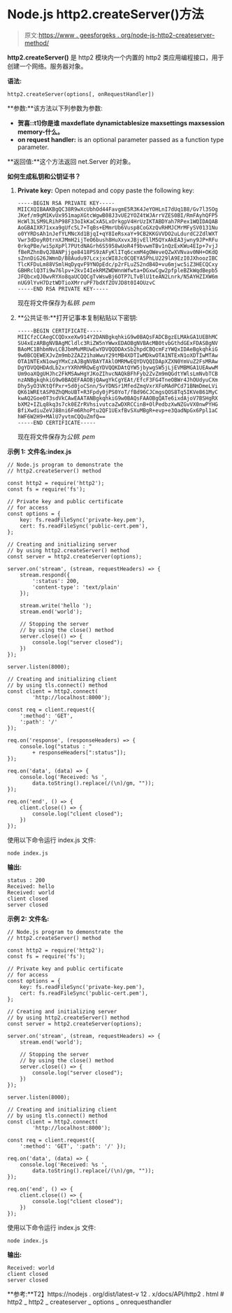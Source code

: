 # Node.js http2.createServer()方法

> 原文:[https://www . geesforgeks . org/node-js-http2-createserver-method/](https://www.geeksforgeeks.org/node-js-http2-createserver-method/)

**http2.createServer()** 是 http2 模块内一个内置的 http2 类应用编程接口，用于创建一个网络。服务器对象。

**语法:**

```
http2.createServer(options[, onRequestHandler])

```

**参数:**该方法以下列参数为参数:

*   **贺喜::t1]你是谁 maxdeflate dynamictablesize maxsettings maxsession memory-什么。**
*   **on request handler:** is an optional parameter passed as a function type parameter.

**返回值:**这个方法返回 net.Server 的对象。

**如何生成私钥和公钥证书？**

1.  **Private key:** Open notepad and copy paste the following key:

    ```
    -----BEGIN RSA PRIVATE KEY-----
    MIICXQIBAAKBgQC38R9wXcUbhOd44FavgmE5R3K4JeYOHLnI7dUq1B8/Gv7l3SOg
    JKef/m9gM1KvUx951mapXGtcWgwB08J3vUE2YOZ4tWJArrVZES0BI/RmFAyhQFP5
    HcWl3LSM9LRihP98F33oIkKaCxA5LxOrkgpV4HrUzIKTABDYah7RPex1WQIDAQAB
    AoGBAIXR71xxa9gUfc5L7+TqBs+EMmrUb6Vusp8CoGXzQvRHMJCMrMFySV0131Nu
    o0YYRDsAh1nJefYLMNcXd1BjqI+qY8IeRsxaY+9CB2KKGVVDO2uLdurdC2ZdlWXT
    Vwr3dDoyR0trnXJMmH2ijTeO6bush8HuXxvxJBjvEllM5QYxAkEA3jwny9JP+RFu
    0rkqPBe/wi5pXpPl7PUtdNAGrh6S5958wUoR4f9bvwmTBv1nQzExKWu4EIp+7vjJ
    fBeRZhnBvQJBANPjjge8418PS9zAFyKlITq6cxmM4gOWeveQZwXVNvav0NH+OKdQ
    sZnnDiG26JWmnD/B8Audu97LcxjxcWI8Jc0CQEYA5PhLU229lA9EzI0JXhoozIBC
    TlcKFDuLm88VSmlHqDyqvF9YNOpEdc/p2rFLuZS2ndB4D+vu6mjwc5iZ3HECQCxy
    GBHRclQ3Ti9w76lpv+2kvI4IekRMZWDWnnWfwta+DGxwCgw2pfpleBZkWqdBepb5
    JFQbcxQJ0wvRYXo8qaUCQQCgTvWswBj6OTP7LTvBlU1teAN2Lnrk/N5AYHZIXW6m
    nUG9lYvH7DztWDTioXMrruPF7bdXfZOVJD8t0I4OUzvC
    -----END RSA PRIVATE KEY-----

    ```

    现在将文件保存为*私钥. pem*

2.  **公共证书:**打开记事本复制粘贴以下密钥:

    ```
    -----BEGIN CERTIFICATE-----
    MIICfzCCAegCCQDxxeXw914Y2DANBgkqhkiG9w0BAQsFADCBgzELMAkGA1UEBhMC
    SU4xEzARBgNVBAgMCldlc3RiZW5nYWwxEDAOBgNVBAcMB0tvbGthdGExFDASBgNV
    BAoMC1BhbmNvLCBJbmMuMRUwEwYDVQQDDAxSb2hpdCBQcmFzYWQxIDAeBgkqhkiG
    9w0BCQEWEXJvZm9mb2ZAZ21haWwuY29tMB4XDTIwMDkwOTA1NTExN1oXDTIwMTAw
    OTA1NTExN1owgYMxCzAJBgNVBAYTAklOMRMwEQYDVQQIDApXZXN0YmVuZ2FsMRAw
    DgYDVQQHDAdLb2xrYXRhMRQwEgYDVQQKDAtQYW5jbywgSW5jLjEVMBMGA1UEAwwM
    Um9oaXQgUHJhc2FkMSAwHgYJKoZIhvcNAQkBFhFyb2ZvZm9mQGdtYWlsLmNvbTCB
    nzANBgkqhkiG9w0BAQEFAAOBjQAwgYkCgYEAt/EfcF3FG4TneOBWr4JhOUdyuCXm
    Dhy5yO3VKtQfPxr+5d0joCSnn/5vYDNSr1MfedZmqVxrXFoMAdPCd71BNmDmeLVi
    QK61WREtASP0ZhQMoUBT+R3Fpdy0jPS0YoT/fBd96CJCmgsQOS8Tq5IKVeB61MyC
    kwAQ2Goe0T3sdVkCAwEAATANBgkqhkiG9w0BAQsFAAOBgQATe6ixdAjoV7BSHgRX
    bXM2+IZLq8kq3s7ck0EZrRVhsivutcaZwDXRCCinB+OlPedbzXwNZGvVX0nwPYHG
    BfiXwdiuZeVJ88ni6Fm6RhoPtu2QF1UExfBvSXuMBgR+evp+e3QadNpGx6Ppl1aC
    hWF6W2H9+MAlU7yvtmCQQuZmfQ==
    -----END CERTIFICATE-----

    ```

    现在将文件保存为*公钥. pem*

**示例 1:** **文件名:index.js**

```
// Node.js program to demonstrate the
// http2.createServer() method

const http2 = require('http2');
const fs = require('fs');

// Private key and public certificate
// for access
const options = {
    key: fs.readFileSync('private-key.pem'),
    cert: fs.readFileSync('public-cert.pem'),
};

// Creating and initializing server
// by using http2.createServer() method
const server = http2.createServer(options);

server.on('stream', (stream, requestHeaders) => {
    stream.respond({ 
        ':status': 200, 
        'content-type': 'text/plain' 
    });

    stream.write('hello ');
    stream.end('world');

    // Stopping the server
    // by using the close() method
    server.close(() => {
        console.log("server closed");
    })
});

server.listen(8000);

// Creating and initializing client
// by using tls.connect() method
const client = http2.connect(
        'http://localhost:8000');

const req = client.request({ 
    ':method': 'GET', 
    ':path': '/' 
});

req.on('response', (responseHeaders) => {
    console.log("status : " 
        + responseHeaders[":status"]);
});

req.on('data', (data) => {
    console.log('Received: %s ',
        data.toString().replace(/(\n)/gm, ""));
});

req.on('end', () => {
    client.close(() => {
        console.log("client closed");
    })
});
```

使用以下命令运行 index.js 文件:

```
node index.js

```

**输出:**

```
status : 200
Received: hello
Received: world
client closed
server closed

```

**示例 2:** **文件名:**

```
// Node.js program to demonstrate the
// http2.createServer() method

const http2 = require('http2');
const fs = require('fs');

// Private key and public certificate
// for access
const options = {
    key: fs.readFileSync('private-key.pem'),
    cert: fs.readFileSync('public-cert.pem'),
};

// Creating and initializing server
// by using http2.createServer() method
const server = http2.createServer(options);

server.on('stream', (stream, requestHeaders) => {
    stream.end('world');

    // Stopping the server
    // by using the close() method
    server.close(() => {
        console.log("server closed");
    })
});

server.listen(8000);

// Creating and initializing client
// by using tls.connect() method
const client = http2.connect(
        'http://localhost:8000');

const req = client.request({ 
    ':method': 'GET', ':path': '/' });

req.on('data', (data) => {
    console.log('Received: %s ',
        data.toString().replace(/(\n)/gm, ""));
});

req.on('end', () => {
    client.close(() => {
        console.log("client closed");
    })
});
```

使用以下命令运行 index.js 文件:

```
node index.js

```

**输出:**

```
Received: world
client closed
server closed

```

**参考:**T2】https://nodejs . org/dist/latest-v 12 . x/docs/API/http2 . html # http2 _ http2 _ createserver _ options _ onrequesthandler